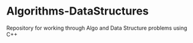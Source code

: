 Algorithms-DataStructures
=========================

Repository for working through Algo and Data Structure problems using C++
